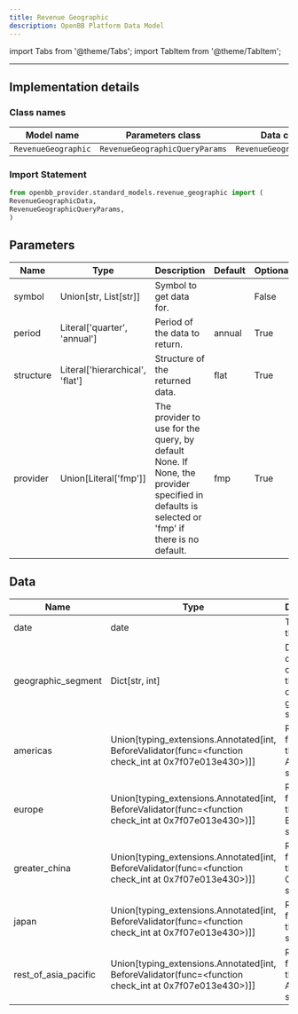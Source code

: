 ```yaml
---
title: Revenue Geographic
description: OpenBB Platform Data Model
---
```



import Tabs from '@theme/Tabs';
import TabItem from '@theme/TabItem';


---

## Implementation details

### Class names

| Model name | Parameters class | Data class |
| ---------- | ---------------- | ---------- |
| `RevenueGeographic` | `RevenueGeographicQueryParams` | `RevenueGeographicData` |

### Import Statement

```python
from openbb_provider.standard_models.revenue_geographic import (
RevenueGeographicData,
RevenueGeographicQueryParams,
)
```

## Parameters

<Tabs>
<TabItem value="standard" label="Standard">

| Name | Type | Description | Default | Optional |
| ---- | ---- | ----------- | ------- | -------- |
| symbol | Union[str, List[str]] | Symbol to get data for. |  | False |
| period | Literal['quarter', 'annual'] | Period of the data to return. | annual | True |
| structure | Literal['hierarchical', 'flat'] | Structure of the returned data. | flat | True |
| provider | Union[Literal['fmp']] | The provider to use for the query, by default None. If None, the provider specified in defaults is selected or 'fmp' if there is no default. | fmp | True |
</TabItem>

</Tabs>

## Data

<Tabs>
<TabItem value="standard" label="Standard">

| Name | Type | Description |
| ---- | ---- | ----------- |
| date | date | The date of the data. |
| geographic_segment | Dict[str, int] | Day level data containing the revenue of the geographic segment. |
| americas | Union[typing_extensions.Annotated[int, BeforeValidator(func=<function check_int at 0x7f07e013e430>)]] | Revenue from the the American segment. |
| europe | Union[typing_extensions.Annotated[int, BeforeValidator(func=<function check_int at 0x7f07e013e430>)]] | Revenue from the the European segment. |
| greater_china | Union[typing_extensions.Annotated[int, BeforeValidator(func=<function check_int at 0x7f07e013e430>)]] | Revenue from the the Greater China segment. |
| japan | Union[typing_extensions.Annotated[int, BeforeValidator(func=<function check_int at 0x7f07e013e430>)]] | Revenue from the the Japan segment. |
| rest_of_asia_pacific | Union[typing_extensions.Annotated[int, BeforeValidator(func=<function check_int at 0x7f07e013e430>)]] | Revenue from the the Rest of Asia Pacific segment. |
</TabItem>

</Tabs>

